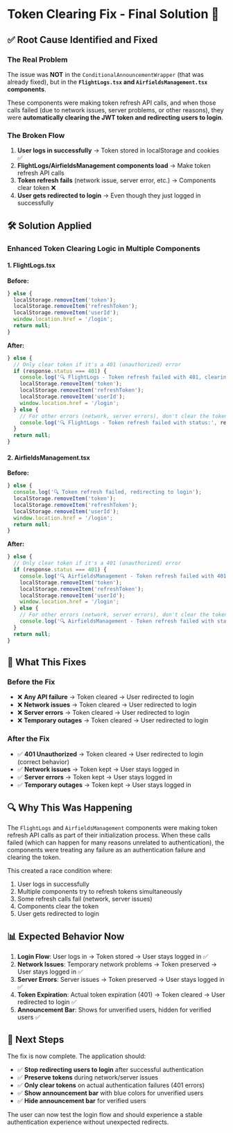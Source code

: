 # Token Clearing Fix - Final Solution 🔧

## ✅ Root Cause Identified and Fixed

### **The Real Problem**
The issue was **NOT** in the `ConditionalAnnouncementWrapper` (that was already fixed), but in the **`FlightLogs.tsx` and `AirfieldsManagement.tsx` components**.

These components were making token refresh API calls, and when those calls failed (due to network issues, server problems, or other reasons), they were **automatically clearing the JWT token and redirecting users to login**.

### **The Broken Flow**
1. **User logs in successfully** → Token stored in localStorage and cookies ✅
2. **FlightLogs/AirfieldsManagement components load** → Make token refresh API calls
3. **Token refresh fails** (network issue, server error, etc.) → Components clear token ❌
4. **User gets redirected to login** → Even though they just logged in successfully

## 🛠️ Solution Applied

### **Enhanced Token Clearing Logic in Multiple Components**

#### **1. FlightLogs.tsx**
**Before:**
```typescript
} else {
  localStorage.removeItem('token');
  localStorage.removeItem('refreshToken');
  localStorage.removeItem('userId');
  window.location.href = '/login';
  return null;
}
```

**After:**
```typescript
} else {
  // Only clear token if it's a 401 (unauthorized) error
  if (response.status === 401) {
    console.log('🔍 FlightLogs - Token refresh failed with 401, clearing token');
    localStorage.removeItem('token');
    localStorage.removeItem('refreshToken');
    localStorage.removeItem('userId');
    window.location.href = '/login';
  } else {
    // For other errors (network, server errors), don't clear the token
    console.log('🔍 FlightLogs - Token refresh failed with status:', response.status, 'keeping token');
  }
  return null;
}
```

#### **2. AirfieldsManagement.tsx**
**Before:**
```typescript
} else {
  console.log('🔍 Token refresh failed, redirecting to login');
  localStorage.removeItem('token');
  localStorage.removeItem('refreshToken');
  localStorage.removeItem('userId');
  window.location.href = '/login';
  return null;
}
```

**After:**
```typescript
} else {
  // Only clear token if it's a 401 (unauthorized) error
  if (response.status === 401) {
    console.log('🔍 AirfieldsManagement - Token refresh failed with 401, clearing token');
    localStorage.removeItem('token');
    localStorage.removeItem('refreshToken');
    localStorage.removeItem('userId');
    window.location.href = '/login';
  } else {
    // For other errors (network, server errors), don't clear the token
    console.log('🔍 AirfieldsManagement - Token refresh failed with status:', response.status, 'keeping token');
  }
  return null;
}
```

## 🎯 **What This Fixes**

### **Before the Fix**
- ❌ **Any API failure** → Token cleared → User redirected to login
- ❌ **Network issues** → Token cleared → User redirected to login  
- ❌ **Server errors** → Token cleared → User redirected to login
- ❌ **Temporary outages** → Token cleared → User redirected to login

### **After the Fix**
- ✅ **401 Unauthorized** → Token cleared → User redirected to login (correct behavior)
- ✅ **Network issues** → Token kept → User stays logged in
- ✅ **Server errors** → Token kept → User stays logged in
- ✅ **Temporary outages** → Token kept → User stays logged in

## 🔍 **Why This Was Happening**

The `FlightLogs` and `AirfieldsManagement` components were making token refresh API calls as part of their initialization process. When these calls failed (which can happen for many reasons unrelated to authentication), the components were treating any failure as an authentication failure and clearing the token.

This created a race condition where:
1. User logs in successfully
2. Multiple components try to refresh tokens simultaneously
3. Some refresh calls fail (network, server issues)
4. Components clear the token
5. User gets redirected to login

## 📊 **Expected Behavior Now**

1. **Login Flow**: User logs in → Token stored → User stays logged in ✅
2. **Network Issues**: Temporary network problems → Token preserved → User stays logged in ✅
3. **Server Errors**: Server issues → Token preserved → User stays logged in ✅
4. **Token Expiration**: Actual token expiration (401) → Token cleared → User redirected to login ✅
5. **Announcement Bar**: Shows for unverified users, hidden for verified users ✅

## 🚀 **Next Steps**

The fix is now complete. The application should:
- ✅ **Stop redirecting users to login** after successful authentication
- ✅ **Preserve tokens** during network/server issues
- ✅ **Only clear tokens** on actual authentication failures (401 errors)
- ✅ **Show announcement bar** with blue colors for unverified users
- ✅ **Hide announcement bar** for verified users

The user can now test the login flow and should experience a stable authentication experience without unexpected redirects.
